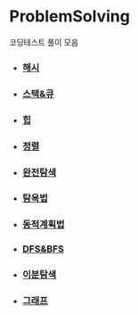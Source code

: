 # ProblemSolving
코딩테스트 풀이 모음

- ### [해시](https://github.com/jihoooo97/ProblemSolving/tree/main/Hash)
- ### [스택&큐](https://github.com/jihoooo97/ProblemSolving/tree/main/Stack%26Queue)
- ### [힙](https://github.com/jihoooo97/ProblemSolving/tree/main/Heap)
- ### [정렬](https://github.com/jihoooo97/ProblemSolving/tree/main/정렬)
- ### [완전탐색](https://github.com/jihoooo97/ProblemSolving/tree/main/완전탐색)
- ### [탐욕법](https://github.com/jihoooo97/ProblemSolving/tree/main/Greedy)
- ### [동적계획법](https://github.com/jihoooo97/ProblemSolving/tree/main/동적계획법)
- ### [DFS&BFS](https://github.com/jihoooo97/ProblemSolving/tree/main/DFS%26BFS)
- ### [이분탐색](https://github.com/jihoooo97/ProblemSolving/tree/main/이분탐색)
- ### [그래프](https://github.com/jihoooo97/ProblemSolving/tree/main/그래프)
